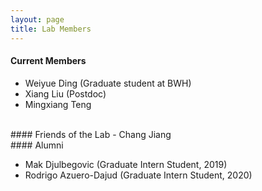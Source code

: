 ```yaml
---
layout: page
title: Lab Members
---
```


#### Current Members

- Weiyue Ding (Graduate student at BWH)
- Xiang Liu (Postdoc)
- Mingxiang Teng

<br>
#### Friends of the Lab
- Chang Jiang

<br>
#### Alumni

- Mak Djulbegovic (Graduate Intern Student, 2019)
- Rodrigo Azuero-Dajud (Graduate Intern Student, 2020)